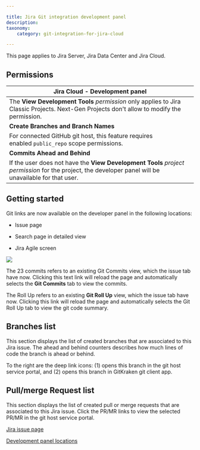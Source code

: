 ```yaml
---

title: Jira Git integration development panel
description:
taxonomy:
    category: git-integration-for-jira-cloud

---
```

This page applies to Jira Server, Jira Data Center and Jira Cloud.

## Permissions

| **Jira Cloud - Development panel** |
| --- |
| The **View Development Tools** _permission_ only applies to Jira Classic Projects. Next-Gen Projects don't allow to modify the permission. |
| **Create Branches and Branch Names** |
| For connected GitHub git host, this feature requires enabled `public_repo` scope permissions. |
| **Commits Ahead and Behind** |
| If the user does not have the **View Development Tools** _project permission_ for the project, the developer panel will be unavailable for that user. |

## Getting started

Git links are now available on the developer panel in the following locations:

*   Issue page

*   Search page in detailed view

*   Jira Agile screen


![](https://bigbrassband.atlassian.net/wiki/download/thumbnails/1923025809/gitcloud-git-integration-panel.png?version=1&modificationDate=1635751417005&cacheVersion=1&api=v2&width=340&height=346)

The 23 commits refers to an existing Git Commits view, which the issue tab have now. Clicking this text link will reload the page and automatically selects the **Git Commits** tab to view the commits.

The Roll Up refers to an existing **Git Roll Up** view, which the issue tab have now. Clicking this link will reload the page and automatically selects the Git Roll Up tab to view the git code summary.

## Branches list

This section displays the list of created branches that are associated to this Jira issue. The ahead and behind counters describes how much lines of code the branch is ahead or behind.

To the right are the deep link icons: (1) opens this branch in the git host service portal, and (2) opens this branch in GitKraken git client app.

## Pull/merge Request list

This section displays the list of created pull or merge requests that are associated to this Jira issue. Click the PR/MR links to view the selected PR/MR in the git host service portal.

[Jira issue page](/git-integration-for-jira-cloud/jira-issue-page-gij-cloud)

[Development panel locations](/git-integration-for-jira-cloud/development-panel-locations-gij-cloud)

